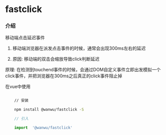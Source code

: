 # fastclick

### 介绍

移动端点击延迟事件
1. 移动端浏览器在派发点击事件的时候，通常会出现300ms左右的延迟

2. 原因: 移动端的双击会缩放导致click判断延迟

原理: 在检测到touchend事件的时候，会通过DOM自定义事件立即出发模拟一个click事件，并把浏览器在300ms之后真正的click事件阻止掉

在vue中使用

```bash

    // 安装

    npm install @wanwu/fastclick -S
```

```js
    // 引入

    import  '@wanwu/fastclick'

```
